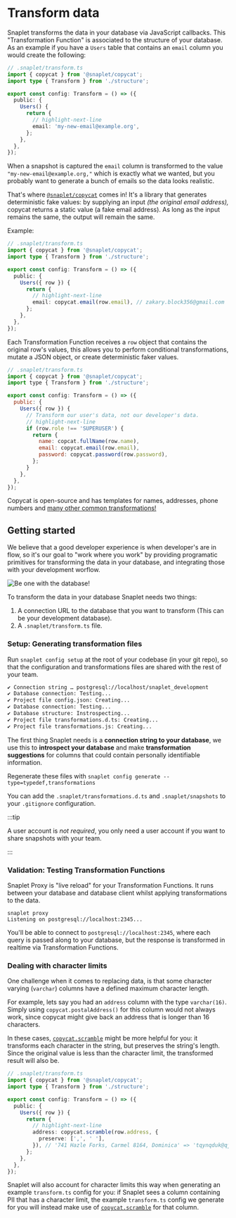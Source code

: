 # Transform data

Snaplet transforms the data in your database via JavaScript callbacks. This "Transformation Function" is associated to the structure of your database. As an example if you have a `Users` table that contains an `email` column you would create the following:

```ts
// .snaplet/transform.ts
import { copycat } from '@snaplet/copycat';
import type { Transform } from './structure';

export const config: Transform = () => ({
  public: {
    Users() {
      return {
        // highlight-next-line
        email: 'my-new-email@example.org',
      };
    },
  },
});
```

When a snapshot is captured the `email` column is transformed to the value `"my-new-email@example.org,"` which is exactly what we wanted, but you probably want to generate a bunch of emails so the data looks realistic.

That's where [`@snaplet/copycat`](https://github.com/snaplet/copycat) comes in! It's a library that generates deterministic fake values: by supplying an input _(the original email address),_ copycat returns a static value (a fake email address). As long as the input remains the same, the output will remain the same.

Example:

```ts
// .snaplet/transform.ts
import { copycat } from '@snaplet/copycat';
import type { Transform } from './structure';

export const config: Transform = () => ({
  public: {
    Users({ row }) {
      return {
        // highlight-next-line
        email: copycat.email(row.email), // zakary.block356@gmail.com
      };
    },
  },
});
```

Each Transformation Function receives a `row` object that contains the original row's values, this allows you to perform conditional transformations, mutate a JSON object, or create deterministic faker values.

```js
// .snaplet/transform.ts
import { copycat } from '@snaplet/copycat';
import type { Transform } from './structure';

export const config: Transform = () => ({
  public: {
    Users({ row }) {
      // Transform our user's data, not our developer's data.
      // highlight-next-line
      if (row.role !== 'SUPERUSER') {
        return {
          name: copcat.fullName(row.name),
          email: copycat.email(row.email),
          password: copycat.password(row.password),
        };
      }
    },
  },
});
```

Copycat is open-source and has templates for names, addresses, phone numbers and [many other common transformations!](https://github.com/snaplet/copycat/#api-reference)

## Getting started

We believe that a good developer experience is when developer's are in flow, so it's our goal to "work where you work" by providing programatic primitives for transforming the data in your database, and integrating those with your development worflow.

<div style={{textAlign: 'center'}}>

![Be one with the database!](/img/snappy-flow.svg)

</div>

To transform the data in your database Snaplet needs two things:

1. A connection URL to the database that you want to transform (This can be your development database).
2. A `.snaplet/transform.ts` file.

### Setup: Generating transformation files

Run `snaplet config setup` at the root of your codebase (in your git repo), so that the configuration and transformations files are shared with the rest of your team.

```bash
✔ Connection string … postgresql://localhost/snaplet_development
✔ Database connection: Testing...
✔ Project file config.json: Creating...
✔ Database connection: Testing...
✔ Database structure: Instrospecting...
✔ Project file transformations.d.ts: Creating...
✔ Project file transformations.js: Creating...
```

The first thing Snaplet needs is a **connection string to your database**, we use this to **introspect your database** and make **transformation suggestions** for columns that could contain personally identifiable information.

Regenerate these files with `snaplet config generate --type=typedef,transformations`

You can add the `.snaplet/transformations.d.ts` and `.snaplet/snapshots` to your `.gitignore` configuration.

:::tip

A user account is _not required_, you only need a user account if you want to share snapshots with your team.

:::

### Validation: Testing Transformation Functions

Snaplet Proxy is "live reload" for your Transformation Functions. It runs between your database and database client whilst applying transformations to the data.

```terminal
snaplet proxy
Listening on postgresql://localhost:2345...
```

You'll be able to connect to `postgresql://localhost:2345`, where each query is passed along to your database, but the response is transformed in realtime via Transformation Functions. 

### Dealing with character limits

One challenge when it comes to replacing data, is that some character varying (`varchar`) columns have a defined maximum character length.

For example, lets say you had an `address` column with the type `varchar(16)`. Simply using `copycat.postalAddress()` for this column would not always work, since copycat might give back an address that is longer than 16 characters.

In these cases, [`copycat.scramble`](https://github.com/snaplet/copycat#copycatscramblestring-options) might be more helpful for you: it transforms each character in the string, but preserves the string's length. Since the original value is less than the character limit, the transformed result will also be.

```ts
// .snaplet/transform.ts
import { copycat } from '@snaplet/copycat';
import type { Transform } from './structure';

export const config: Transform = () => ({
  public: {
    Users({ row }) {
      return {
        // highlight-next-line
        address: copycat.scramble(row.address, {
          preserve: [',', ' '],
        }), // '741 Hazle Forks, Carmel 8164, Dominica' => 'tqynqduk@qjlrftv.fig'
      };
    },
  },
});
```

Snaplet will also account for character limits this way when generating an example `transform.ts` config for you: if Snaplet sees a column containing PII that has a character limit, the example `transform.ts` config we generate for you will instead make use of [`copycat.scramble`](https://github.com/snaplet/copycat#copycatscramblestring-options) for that column.
